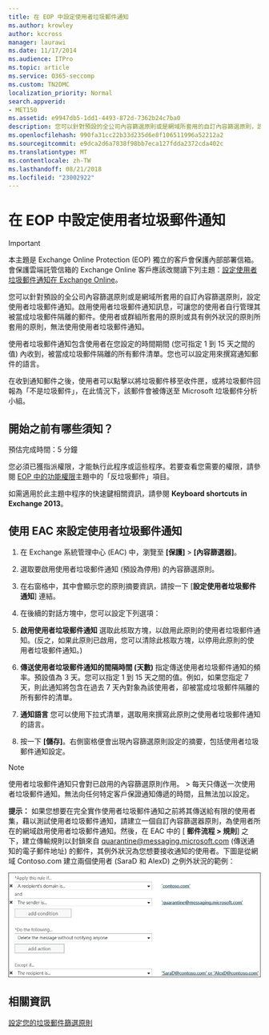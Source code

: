 ```yaml
---
title: 在 EOP 中設定使用者垃圾郵件通知
ms.author: krowley
author: kccross
manager: laurawi
ms.date: 11/17/2014
ms.audience: ITPro
ms.topic: article
ms.service: O365-seccomp
ms.custom: TN2DMC
localization_priority: Normal
search.appverid:
- MET150
ms.assetid: e9947db5-1dd1-4493-872d-7362b24c7ba0
description: 您可以針對預設的全公司內容篩選原則或是網域所套用的自訂內容篩選原則，設定使用者垃圾郵件通知。
ms.openlocfilehash: 990fa31cc22b33d235d6e8f106511996a52212a2
ms.sourcegitcommit: e9dca2d6a7838f98bb7eca127fdda2372cda402c
ms.translationtype: MT
ms.contentlocale: zh-TW
ms.lasthandoff: 08/21/2018
ms.locfileid: "23002922"
---
```

# <a name="configure-end-user-spam-notifications-in-eop"></a>在 EOP 中設定使用者垃圾郵件通知
  
> [!IMPORTANT]
> 本主題是 Exchange Online Protection (EOP) 獨立的客戶會保護內部部署信箱。會保護雲端託管信箱的 Exchange Online 客戶應該改閱讀下列主題：[設定使用者垃圾郵件通知在 Exchange Online](configure-end-user-spam-notifications-in-exchange-online.md)。 
  
您可以針對預設的全公司內容篩選原則或是網域所套用的自訂內容篩選原則，設定使用者垃圾郵件通知。啟用使用者垃圾郵件通知訊息，可讓您的使用者自行管理其被當成垃圾郵件隔離的郵件。使用者或群組所套用的原則或具有例外狀況的原則所套用的原則，無法使用使用者垃圾郵件通知。
  
使用者垃圾郵件通知包含使用者在您設定的時間期間 (您可指定 1 到 15 天之間的值) 內收到，被當成垃圾郵件隔離的所有郵件清單。您也可以設定用來撰寫通知郵件的語言。
  
在收到通知郵件之後，使用者可以點擊以將垃圾郵件移至收件匣，或將垃圾郵件回報為「不是垃圾郵件」，在此情況下，該郵件會被傳送至 Microsoft 垃圾郵件分析小組。
  
## <a name="what-do-you-need-to-know-before-you-begin"></a>開始之前有哪些須知？
<a name="sectionSection0"> </a>

預估完成時間：5 分鐘
  
您必須已獲指派權限，才能執行此程序或這些程序。若要查看您需要的權限，請參閱 [EOP 中的功能權限](eop/feature-permissions-in-eop.md)主題中的「反垃圾郵件」項目。 
  
如需適用於此主題中程序的快速鍵相關資訊，請參閱 **Keyboard shortcuts in Exchange 2013**。
  
## <a name="use-the-eac-to-configure-end-user-spam-notifications"></a>使用 EAC 來設定使用者垃圾郵件通知

1. 在 Exchange 系統管理中心 (EAC) 中，瀏覽至 **[保護]** \> **[內容篩選器]**。
    
2. 選取要啟用使用者垃圾郵件通知 (預設為停用) 的內容篩選原則。
    
3. 在右窗格中，其中會顯示您的原則摘要資訊，請按一下 [**設定使用者垃圾郵件通知**] 連結。 
    
4. 在後續的對話方塊中，您可以設定下列選項：
    
1. **啟用使用者垃圾郵件通知** 選取此核取方塊，以啟用此原則的使用者垃圾郵件通知。(反之，如果此原則已啟用，您可以清除此核取方塊，以停用此原則的使用者垃圾郵件通知。) 
    
2. **傳送使用者垃圾郵件通知的間隔時間 (天數)** 指定傳送使用者垃圾郵件通知的頻率。預設值為 3 天。您可以指定 1 到 15 天之間的值。例如，如果您指定 7 天，則此通知將包含在過去 7 天內對象為該使用者，卻被當成垃圾郵件隔離的所有郵件的清單。 
    
3. **通知語言** 您可以使用下拉式清單，選取用來撰寫此原則之使用者垃圾郵件通知的語言。 
    
5. 按一下 **[儲存]**。右側窗格便會出現內容篩選原則設定的摘要，包括使用者垃圾郵件通知設定。
    
> [!NOTE]
>  使用者垃圾郵件通知只會對已啟用的內容篩選原則作用。 >  每天只傳送一次使用者垃圾郵件通知。無法向任何特定客戶保證通知傳遞的時間，且無法加以設定。 
  
 **提示：** 如果您想要在完全實作使用者垃圾郵件通知之前將其傳送給有限的使用者集，藉以測試使用者垃圾郵件通知，請建立一個自訂內容篩選器原則，為使用者所在的網域啟用使用者垃圾郵件通知。然後，在 EAC 中的 [ **郵件流程 \> 規則**] 之下，建立傳輸規則以封鎖來自 quarantine@messaging.microsoft.com (傳送通知的電子郵件地址) 的郵件，其例外狀況為您想要接收通知的使用者。下圖是從網域 Contoso.com 建立兩個使用者 (SaraD 和 AlexD) 之例外狀況的範例： 
  
![測試使用者垃圾郵件通知的傳輸規則](media/EOP-ESN-testspecificusers.jpg)
  
## <a name="for-more-information"></a>相關資訊

[設定您的垃圾郵件篩選原則](configure-your-spam-filter-policies.md)
  
